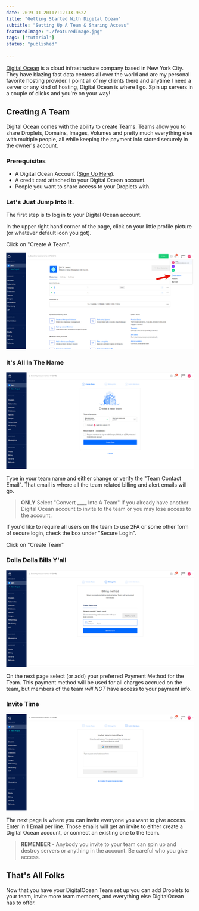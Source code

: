 ```yaml
---
date: 2019-11-20T17:12:33.962Z
title: "Getting Started With Digital Ocean" 
subtitle: "Setting Up A Team & Sharing Access"
featuredImage: "./featuredImage.jpg"
tags: ['tutorial']
status: "published"

---
```


[Digital Ocean](https://m.do.co/c/66cca12b82bc) is a cloud infrastructure company based in New York City. They have blazing fast data centers all over the world and are my personal favorite hosting provider. I point all of my clients there and anytime I need a server or any kind of hosting, Digital Ocean is where I go. Spin up servers in a couple of clicks and you're on your way! 

## Creating A Team

Digital Ocean comes with the ability to create Teams. Teams allow you to share Droplets, Domains, Images, Volumes and pretty much everything else with multiple people, all while keeping the payment info stored securely in the owner's account. 

### Prerequisites

* A Digital Ocean Account ([Sign Up Here](https://m.do.co/c/66cca12b82bc)).
* A credit card attached to your Digital Ocean account. 
* People you want to share access to your Droplets with.

### Let's Just Jump Into It.
The first step is to log in to your Digital Ocean account. 

In the upper right hand corner of the page, click on your little profile picture (or whatever default icon you got). 

Click on "Create A Team".

![Create A Team Menu Item](./create-a-team.jpg)

### It's All In The Name 

![Setting the Team Name](./team-name.jpg)

Type in your team name and either change or verify the "Team Contact Email". That email is where all the team related billing and alert emails will go. 

> **ONLY** Select "Convert ____ Into A Team" If you already have another Digital Ocean account to invite to the team or you may lose access to the account.

If you'd like to require all users on the team to use 2FA or some other form of secure login, check the box under "Secure Login".

Click on "Create Team"

### Dolla Dolla Bills Y'all

![Adding Payment Info](./payment.jpg)

On the next page select (or add) your preferred Payment Method for the Team. This payment method will be used for all charges accrued on the team, but members of the team _will NOT_ have access to your payment info. 

### Invite Time

![Add emails to invite](./invite.jpg)

The next page is where you can invite everyone you want to give access. Enter in 1 Email per line. Those emails will get an invite to either create a Digital Ocean account, or connect an existing one to the team. 

> **REMEMBER** - Anybody you invite to your team can spin up and destroy servers or anything in the account. Be careful who you give access. 

## That's All Folks

Now that you have your DigitalOcean Team set up you can add Droplets to your team, invite more team members, and everything else DigitalOcean has to offer. 